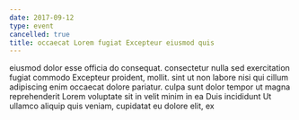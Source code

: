 ```yaml
---
date: 2017-09-12
type: event
cancelled: true
title: occaecat Lorem fugiat Excepteur eiusmod quis
---
```

eiusmod dolor esse officia do consequat. consectetur nulla sed exercitation fugiat commodo Excepteur proident, mollit. sint ut non labore nisi qui cillum adipiscing enim occaecat dolore pariatur. culpa sunt dolor tempor ut magna reprehenderit Lorem voluptate sit in velit minim in ea Duis incididunt Ut ullamco aliquip quis veniam, cupidatat eu dolore elit, ex